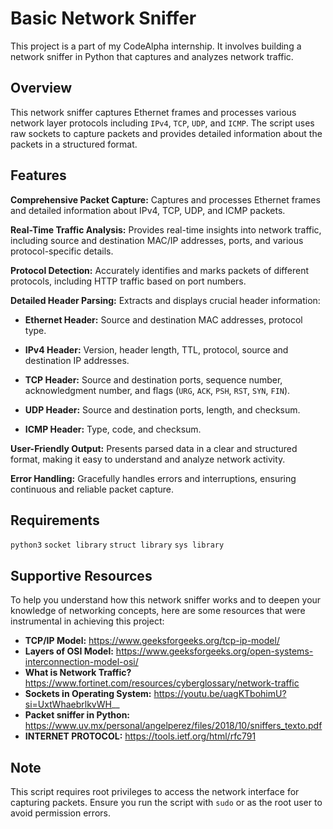 # Basic Network Sniffer
This project is a part of my CodeAlpha internship. It involves building a network sniffer in Python that captures and analyzes network traffic.

## Overview
This network sniffer captures Ethernet frames and processes various network layer protocols including `IPv4`, `TCP`, `UDP`, and `ICMP`. The script uses raw sockets to capture packets and provides detailed information about the packets in a structured format.

## Features
**Comprehensive Packet Capture:** Captures and processes Ethernet frames and detailed information about IPv4, TCP, UDP, and ICMP packets.

**Real-Time Traffic Analysis:** Provides real-time insights into network traffic, including source and destination MAC/IP addresses, ports, and various protocol-specific details.

**Protocol Detection:** Accurately identifies and marks packets of different protocols, including HTTP traffic based on port numbers.

**Detailed Header Parsing:** Extracts and displays crucial header information:

   -    **Ethernet Header:** Source and destination MAC addresses, protocol type.

   -    **IPv4 Header:** Version, header length, TTL, protocol, source and destination IP addresses.

   -    **TCP Header:** Source and destination ports, sequence number, acknowledgment number, and flags (`URG`, `ACK`, `PSH`, `RST`, `SYN`, `FIN`).

   -    **UDP Header:** Source and destination ports, length, and checksum.

   -    **ICMP Header:** Type, code, and checksum.

**User-Friendly Output:** Presents parsed data in a clear and structured format, making it easy to understand and analyze network activity.

**Error Handling:** Gracefully handles errors and interruptions, ensuring continuous and reliable packet capture.

## Requirements
`python3`
`socket library`
`struct library`
`sys library`

## Supportive Resources
To help you understand how this network sniffer works and to deepen your knowledge of networking concepts, here are some resources that were instrumental in achieving this project:
-    **TCP/IP Model:** https://www.geeksforgeeks.org/tcp-ip-model/
-    **Layers of OSI Model:**          https://www.geeksforgeeks.org/open-systems-interconnection-model-osi/
-    **What is Network Traffic?**      https://www.fortinet.com/resources/cyberglossary/network-traffic
-    **Sockets in Operating System:**  https://youtu.be/uagKTbohimU?si=UxtWhaebrlkvWH__
-    **Packet sniffer in Python:**     https://www.uv.mx/personal/angelperez/files/2018/10/sniffers_texto.pdf
-    **INTERNET PROTOCOL:**            https://tools.ietf.org/html/rfc791

## Note
This script requires root privileges to access the network interface for capturing packets. Ensure you run the script with `sudo` or as the root user to avoid permission errors.
